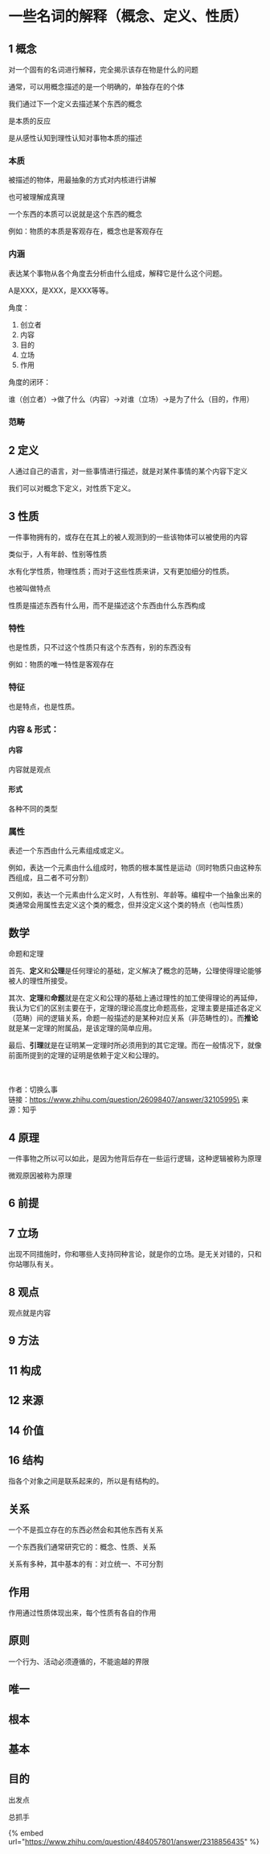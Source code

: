 # 一些名词的解释（概念、定义、性质）

## 1 概念

对一个固有的名词进行解释，完全揭示该存在物是什么的问题

通常，可以用概念描述的是一个明确的，单独存在的个体

我们通过下一个定义去描述某个东西的概念

是本质的反应

是从感性认知到理性认知对事物本质的描述

### 本质

被描述的物体，用最抽象的方式对内核进行讲解

也可被理解成真理

一个东西的本质可以说就是这个东西的概念

例如：物质的本质是客观存在，概念也是客观存在

### 内涵

表达某个事物从各个角度去分析由什么组成，解释它是什么这个问题。

A是XXX，是XXX，是XXX等等。

角度：

1. 创立者
2. 内容
3. 目的
4. 立场
5. 作用

角度的闭环：

谁（创立者）->做了什么（内容）->对谁（立场）->是为了什么（目的，作用）

### 范畴

## 2 定义

人通过自己的语言，对一些事情进行描述，就是对某件事情的某个内容下定义

我们可以对概念下定义，对性质下定义。

## 3 性质

一件事物拥有的，或存在在其上的被人观测到的一些该物体可以被使用的内容

类似于，人有年龄、性别等性质

水有化学性质，物理性质；而对于这些性质来讲，又有更加细分的性质。

也被叫做特点

性质是描述东西有什么用，而不是描述这个东西由什么东西构成

### 特性

也是性质，只不过这个性质只有这个东西有，别的东西没有

例如：物质的唯一特性是客观存在

### 特征

也是特点，也是性质。

### 内容 & 形式：

#### 内容

内容就是观点

#### 形式

各种不同的类型

### 属性

表述一个东西由什么元素组成或定义。

例如，表达一个元素由什么组成时，物质的根本属性是运动（同时物质只由这种东西组成，且二者不可分割）

又例如，表达一个元素由什么定义时，人有性别、年龄等。编程中一个抽象出来的类通常会用属性去定义这个类的概念，但并没定义这个类的特点（也叫性质）

## 数学

命题和定理

首先、**定义**和**公理**是任何理论的基础，定义解决了概念的范畴，公理使得理论能够被人的理性所接受。

其次、**定理**和**命题**就是在定义和公理的基础上通过理性的加工使得理论的再延伸，我认为它们的区别主要在于，定理的理论高度比命题高些，定理主要是描述各定义（范畴）间的逻辑关系，命题一般描述的是某种对应关系（非范畴性的）。而**推论**就是某一定理的附属品，是该定理的简单应用。

最后、**引理**就是在证明某一定理时所必须用到的其它定理。而在一般情况下，就像前面所提到的定理的证明是依赖于定义和公理的。

\
\
作者：切换么事\
链接：https://www.zhihu.com/question/26098407/answer/32105995\
来源：知乎

## 4 原理

一件事物之所以可以如此，是因为他背后存在一些运行逻辑，这种逻辑被称为原理

微观原因被称为原理

## 6 前提

## 7 立场

出现不同措施时，你和哪些人支持同种言论，就是你的立场。是无关对错的，只和你站哪队有关。

## 8 观点

观点就是内容

## 9 方法

## 11 构成

## 12 来源



## 14 价值

## 16 结构

指各个对象之间是联系起来的，所以是有结构的。

## 关系

一个不是孤立存在的东西必然会和其他东西有关系

一个东西我们通常研究它的：概念、性质、关系

关系有多种，其中基本的有：对立统一、不可分割

## 作用

作用通过性质体现出来，每个性质有各自的作用

## 原则

一个行为、活动必须遵循的，不能逾越的界限

## 唯一

## 根本

## 基本

## 目的

出发点

总抓手

{% embed url="https://www.zhihu.com/question/484057801/answer/2318856435" %}
